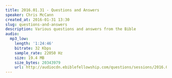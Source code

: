 ```yaml
---
title: 2016.01.31 - Questions and Answers
speaker: Chris McCann
created_at: 2016-01-31 13:30
slug: questions-and-answers
description: Various questions and answers from the Bible
audio:
  mp3_low:
    length: '1:24:46'
    bitrate: 32 Kbps
    sample_rate: 22050 Hz
    size: 19.4 MB
    size_bytes: 20343979
    url: http://audiocdn.ebiblefellowship.com/questions/sessions/2016.01.31_McCann_-_Questions_and_Answers.mp3
---
```


